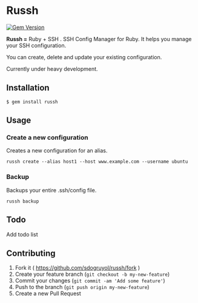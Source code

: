 # Russh

[![Gem Version](https://badge.fury.io/rb/russh.svg)](http://badge.fury.io/rb/russh)

**Russh =** Ruby + SSH . SSH Config Manager for Ruby. It helps you manage your SSH configuration.

You can create, delete and update your existing configuration.

Currently under heavy development.

## Installation

    $ gem install russh

## Usage

### Create a new configuration

Creates a new configuration for an alias.

    russh create --alias host1 --host www.example.com --username ubuntu

### Backup

Backups your entire .ssh/config file.

    russh backup

## Todo
    
Add todo list

## Contributing

1. Fork it ( https://github.com/sdogruyol/russh/fork )
2. Create your feature branch (`git checkout -b my-new-feature`)
3. Commit your changes (`git commit -am 'Add some feature'`)
4. Push to the branch (`git push origin my-new-feature`)
5. Create a new Pull Request
